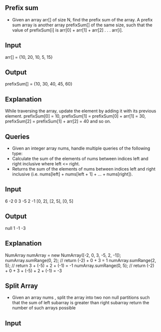 ## Prefix sum

 - Given an array arr[] of size N, find the prefix sum of the array. A prefix sum array is another array prefixSum[] of the same size, such that the value of prefixSum[i] is arr[0] + arr[1] + arr[2] . . . arr[i].

## Input
 
arr[] = {10, 20, 10, 5, 15}

## Output

prefixSum[] = {10, 30, 40, 45, 60}

## Explanation

While traversing the array, update the element by adding it with its previous element.
prefixSum[0] = 10, 
prefixSum[1] = prefixSum[0] + arr[1] = 30, 
prefixSum[2] = prefixSum[1] + arr[2] = 40 and so on.

## Queries

 - Given an integer array nums, handle multiple queries of the following type:
 - Calculate the sum of the elements of nums between indices left and right inclusive where left <= right.
 - Returns the sum of the elements of nums between indices left and right inclusive (i.e. nums[left] + nums[left + 1] + ... + nums[right]).

## Input

6
-2 0 3 -5 2 -1
[0, 2], [2, 5], [0, 5]

## Output

null 1 -1 -3

## Explanation

NumArray numArray = new NumArray([-2, 0, 3, -5, 2, -1]);
numArray.sumRange(0, 2); // return (-2) + 0 + 3 = 1
numArray.sumRange(2, 5); // return 3 + (-5) + 2 + (-1) = -1
numArray.sumRange(0, 5); // return (-2) + 0 + 3 + (-5) + 2 + (-1) = -3
 
## Split Array 

 - Given an array nums , split the array into two non null partitions such that the sum of left subarray is greater than right subarray
return the number of such arrays possible

## Input 